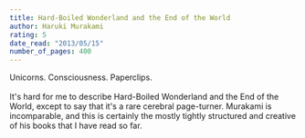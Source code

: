 ```yaml
---
title: Hard-Boiled Wonderland and the End of the World
author: Haruki Murakami
rating: 5
date_read: "2013/05/15"
number_of_pages: 400
---
```


Unicorns. Consciousness. Paperclips.<br/><br/>It's hard for me to describe Hard-Boiled Wonderland and the End of the World, except to say that it's a rare cerebral page-turner. Murakami is incomparable, and this is certainly the mostly tightly structured and creative of his books that I have read so far.